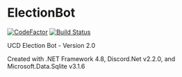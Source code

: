 # ElectionBot

[![CodeFactor](https://www.codefactor.io/repository/github/the-mighty-mo/electionbot/badge)](https://www.codefactor.io/repository/github/the-mighty-mo/electionbot)
[![Build Status](https://hallb1016.visualstudio.com/FBIBot/_apis/build/status/the-mighty-mo.ElectionBot?branchName=master)](https://hallb1016.visualstudio.com/FBIBot/_build/latest?definitionId=4&branchName=master)

UCD Election Bot - Version 2.0

Created with .NET Framework 4.8, Discord.Net v2.2.0, and Microsoft.Data.Sqlite v3.1.6
